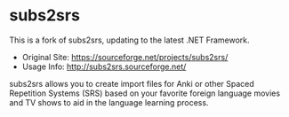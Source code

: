 # subs2srs

This is a fork of subs2srs, updating to the latest .NET Framework.

* Original Site: https://sourceforge.net/projects/subs2srs/
* Usage Info: http://subs2srs.sourceforge.net/

subs2srs allows you to create import files for Anki or other Spaced Repetition Systems (SRS) based on your favorite foreign language movies and TV shows to aid in the language learning process.
